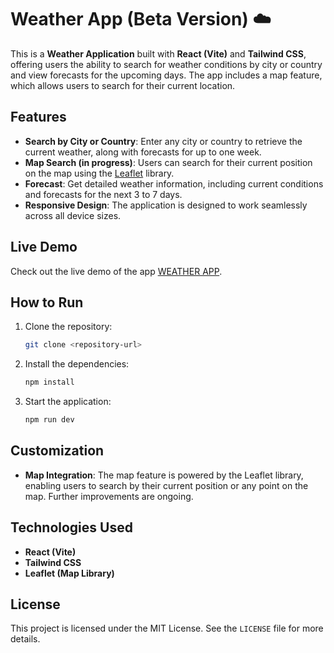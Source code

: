 # Weather App (Beta Version) ☁️

This is a **Weather Application** built with **React (Vite)** and **Tailwind CSS**, offering users the ability to search for weather conditions by city or country and view forecasts for the upcoming days. The app includes a map feature, which allows users to search for their current location. 

## Features

- **Search by City or Country**: Enter any city or country to retrieve the current weather, along with forecasts for up to one week.
- **Map Search (in progress)**: Users can search for their current position on the map using the [Leaflet](https://leafletjs.com/) library.
- **Forecast**: Get detailed weather information, including current conditions and forecasts for the next 3 to 7 days.
- **Responsive Design**: The application is designed to work seamlessly across all device sizes.

## Live Demo

Check out the live demo of the app [WEATHER APP](https://weather-app-beryl-ten-80.vercel.app/).

## How to Run

1. Clone the repository:
    ```bash
    git clone <repository-url>
    ```
2. Install the dependencies:
    ```bash
    npm install
    ```
3. Start the application:
    ```bash
    npm run dev
    ```

## Customization

- **Map Integration**: The map feature is powered by the Leaflet library, enabling users to search by their current position or any point on the map. Further improvements are ongoing.

## Technologies Used

- **React (Vite)**
- **Tailwind CSS**
- **Leaflet (Map Library)**

## License

This project is licensed under the MIT License. See the `LICENSE` file for more details.
